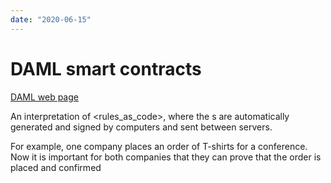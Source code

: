 ```yaml
---
date: "2020-06-15"
---
```


# DAML smart contracts

[DAML web page](https://daml.com/)

An interpretation of <rules_as_code>, where the <contract>s are
automatically generated and signed by computers and sent between servers.

For example, one company places an order of T-shirts for a conference. Now it
is important for both companies that they can prove that the order is placed and confirmed
